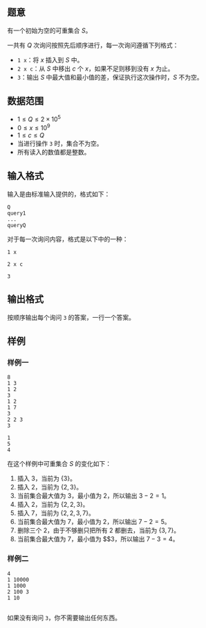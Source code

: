 ## 题意
有一个初始为空的可重集合 $S$。

一共有 $Q$ 次询问按照先后顺序进行，每一次询问遵循下列格式：

- `1 x`：将 $x$ 插入到 $S$ 中。
- `2 x c`：从 $S$ 中移出 $c$ 个 $x$，如果不足则移到没有 $x$ 为止。
- `3`：输出 $S$ 中最大值和最小值的差，保证执行这次操作时，$S$ 不为空。

## 数据范围

- $1 \le Q \le 2 \times 10^5$
- $0 \le x \le 10^9$
- $1 \le c \le Q$
- 当进行操作 `3` 时，集合不为空。
- 所有读入的数值都是整数。

## 输入格式

输入是由标准输入提供的，格式如下：

```
Q
query1
...
queryQ
```

对于每一次询问内容，格式是以下中的一种：

```
1 x
```

```
2 x c
```

```
3 
```

## 输出格式

按顺序输出每个询问 `3` 的答案，一行一个答案。

## 样例

### 样例一

```
8
1 3
1 2
3
1 2
1 7
3
2 2 3
3
```

```
1
5
4
```

在这个样例中可重集合 $S$ 的变化如下：

1. 插入 $3$，当前为 $\{3\}$。
2. 插入 $2$，当前为 $\{2,3\}$。
3. 当前集合最大值为 $3$，最小值为 $2$，所以输出 $3-2=1$。
4. 插入 $2$，当前为 $\{2,2,3\}$。
5. 插入 $7$，当前为 $\{2,2,3,7\}$。
6. 当前集合最大值为 $7$，最小值为 $2$，所以输出 $7-2=5$。
7. 删除三个 $2$，由于不够删只把所有 $2$ 都删去，当前为 $\{3,7\}$。
8. 当前集合最大值为 $7$，最小值为 $$3，所以输出 $7-3=4$。

### 样例二

```
4
1 10000
1 1000
2 100 3
1 10
```

```

```

如果没有询问 `3`，你不需要输出任何东西。
